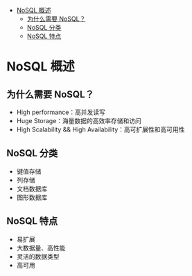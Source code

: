 - [NoSQL 概述](#nosql-%E6%A6%82%E8%BF%B0)
  - [为什么需要 NoSQL？](#%E4%B8%BA%E4%BB%80%E4%B9%88%E9%9C%80%E8%A6%81-nosql%EF%BC%9F)
  - [NoSQL 分类](#nosql-%E5%88%86%E7%B1%BB)
  - [NoSQL 特点](#nosql-%E7%89%B9%E7%82%B9)

# NoSQL 概述

## 为什么需要 NoSQL？

- High performance：高并发读写
- Huge Storage：海量数据的高效率存储和访问
- High Scalability && High Availability：高可扩展性和高可用性

## NoSQL 分类

- 键值存储
- 列存储
- 文档数据库
- 图形数据库

## NoSQL 特点

- 易扩展
- 大数据量、高性能
- 灵活的数据类型
- 高可用
